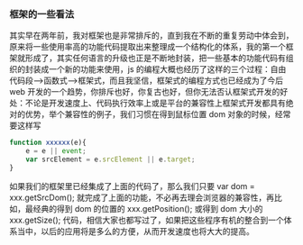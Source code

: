 ### 框架的一些看法

其实早在两年前，我对框架也是非常排斥的，直到我在不断的重复劳动中体会到，原来将一些使用率高的功能代码提取出来整理成一个结构化的体系，我的第一个框架就形成了，其实任何语言的升级也正是不断地封装，把一些基本的功能代码有组织的封装成一个新的功能来使用，js 的编程大概也经历了这样的三个过程：自由代码段-->函数式-->框架式，而且我坚信，框架式的编程方式也已经成为了今后 web 开发的一个趋势，你排斥也好，你复古也好，但你无法否认框架式开发的好处：不论是开发速度上、代码执行效率上或是平台的兼容性上框架式开发都具有绝对的优势，举个兼容性的例子，我们习惯在得到鼠标位置 dom 对象的时候，经常要这样写

```javascript
function xxxxxx(e){
    e = e || event;
    var srcElement = e.srcElement || e.target;
}
```

如果我们的框架里已经集成了上面的代码了，那么我们只要 var dom = xxx.getSrcDom(); 就完成了上面的功能，不必再去理会浏览器的兼容性，再比如，最经典的得到 dom 的位置的 xxx.getPosition(); 或得到 dom 大小的 xxx.getSize(); 代码，相信大家也都写过了，如果把这些程序有机的整合到一个体系当中，以后的应用将是多么的方便，从而开发速度也将大大的提高。

